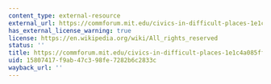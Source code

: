 ```yaml
---
content_type: external-resource
external_url: https://commforum.mit.edu/civics-in-difficult-places-1e1c4a085ff7
has_external_license_warning: true
license: https://en.wikipedia.org/wiki/All_rights_reserved
status: ''
title: https://commforum.mit.edu/civics-in-difficult-places-1e1c4a085ff7
uid: 15807417-f9ab-47c3-98fe-7282b6c2833c
wayback_url: ''
---
```

